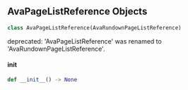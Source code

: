 ## AvaPageListReference Objects

```python
class AvaPageListReference(AvaRundownPageListReference)
```

deprecated: 'AvaPageListReference' was renamed to 'AvaRundownPageListReference'.

<a id="unreal.AvaPageListReference.__init__"></a>

#### __init__

```python
def __init__() -> None
```

<a id="unreal.AvaRundownPage"></a>